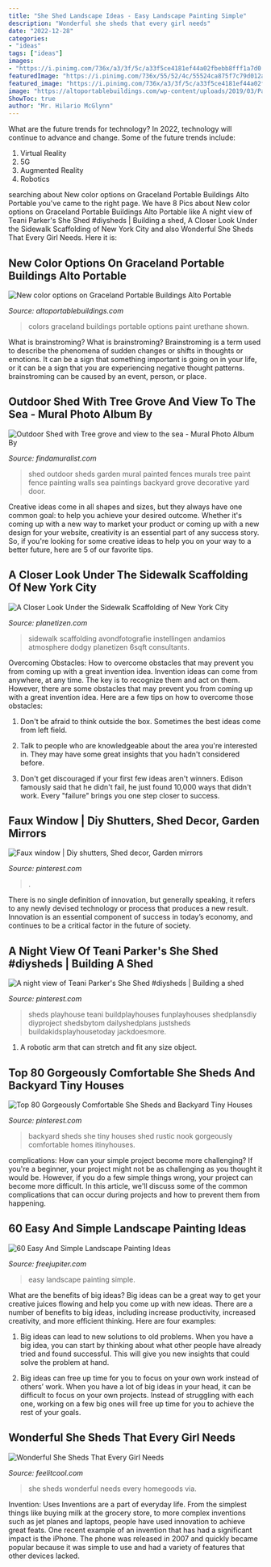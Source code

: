```yaml
---
title: "She Shed Landscape Ideas - Easy Landscape Painting Simple"
description: "Wonderful she sheds that every girl needs"
date: "2022-12-28"
categories:
- "ideas"
tags: ["ideas"]
images:
- "https://i.pinimg.com/736x/a3/3f/5c/a33f5ce4181ef44a02fbebb8fff1a7d0.jpg"
featuredImage: "https://i.pinimg.com/736x/55/52/4c/55524ca875f7c79d012a2754c61f22b0.jpg"
featured_image: "https://i.pinimg.com/736x/a3/3f/5c/a33f5ce4181ef44a02fbebb8fff1a7d0.jpg"
image: "https://altoportablebuildings.com/wp-content/uploads/2019/03/Paint-colors.jpg"
ShowToc: true
author: "Mr. Hilario McGlynn"
---
```



What are the future trends for technology?
In 2022, technology will continue to advance and change. Some of the future trends include: 
1. Virtual Reality 
2. 5G 
3. Augmented Reality 
4. Robotics 

	

		
searching about New color options on Graceland Portable Buildings Alto Portable you've came to the right page. We have 8 Pics about New color options on Graceland Portable Buildings Alto Portable like A night view of Teani Parker&#039;s She Shed #diysheds | Building a shed, A Closer Look Under the Sidewalk Scaffolding of New York City and also Wonderful She Sheds That Every Girl Needs. Here it is:
		
    
## New Color Options On Graceland Portable Buildings Alto Portable

<img loading=lazy src="https://altoportablebuildings.com/wp-content/uploads/2019/03/Paint-colors.jpg" onerror="this.onerror=null;this.src='https://tse2.mm.bing.net/th?id=OIP.mhUlm1fPA34yC6FZf0OA3gHaJl&amp;pid=15.1';" alt="New color options on Graceland Portable Buildings Alto Portable">

_Source: altoportablebuildings.com_

>colors graceland buildings portable options paint urethane shown. 

	

What is brainstroming?
What is brainstroming? Brainstroming is a term used to describe the phenomena of sudden changes or shifts in thoughts or emotions. It can be a sign that something important is going on in your life, or it can be a sign that you are experiencing negative thought patterns. brainstroming can be caused by an event, person, or place.

    
## Outdoor Shed With Tree Grove And View To The Sea - Mural Photo Album By

<img loading=lazy src="https://www.findamuralist.com/photos/main/1125-8-outdoor-shed.jpg" onerror="this.onerror=null;this.src='https://tse1.mm.bing.net/th?id=OIP.ToO1vt2_iLouX9Z3XK9u_AHaJ4&amp;pid=15.1';" alt="Outdoor Shed with Tree grove and view to the sea - Mural Photo Album By">

_Source: findamuralist.com_

>shed outdoor sheds garden mural painted fences murals tree paint fence painting walls sea paintings backyard grove decorative yard door. 

	

Creative ideas come in all shapes and sizes, but they always have one common goal: to help you achieve your desired outcome. Whether it's coming up with a new way to market your product or coming up with a new design for your website, creativity is an essential part of any success story. So, if you're looking for some creative ideas to help you on your way to a better future, here are 5 of our favorite tips.

    
## A Closer Look Under The Sidewalk Scaffolding Of New York City

<img loading=lazy src="https://www.planetizen.com/files/images/scaffoldphoto-1523550558441-d1f0fd3575d1.jpeg" onerror="this.onerror=null;this.src='https://tse4.mm.bing.net/th?id=OIP.kFenbJ6IueX7vDXFDHer8wHaE8&amp;pid=15.1';" alt="A Closer Look Under the Sidewalk Scaffolding of New York City">

_Source: planetizen.com_

>sidewalk scaffolding avondfotografie instellingen andamios atmosphere dodgy planetizen 6sqft consultants. 

	

Overcoming Obstacles: How to overcome obstacles that may prevent you from coming up with a great invention idea.
Invention ideas can come from anywhere, at any time. The key is to recognize them and act on them. However, there are some obstacles that may prevent you from coming up with a great invention idea. Here are a few tips on how to overcome those obstacles:
1) Don't be afraid to think outside the box. Sometimes the best ideas come from left field.

2) Talk to people who are knowledgeable about the area you're interested in. They may have some great insights that you hadn't considered before.

3) Don't get discouraged if your first few ideas aren't winners. Edison famously said that he didn't fail, he just found 10,000 ways that didn't work. Every "failure" brings you one step closer to success.

    
## Faux Window | Diy Shutters, Shed Decor, Garden Mirrors

<img loading=lazy src="https://i.pinimg.com/736x/a3/3f/5c/a33f5ce4181ef44a02fbebb8fff1a7d0.jpg" onerror="this.onerror=null;this.src='https://tse3.mm.bing.net/th?id=OIP.c60M01s5CH9VRNWfW6X6ggHaLG&amp;pid=15.1';" alt="Faux window | Diy shutters, Shed decor, Garden mirrors">

_Source: pinterest.com_

>. 

	

There is no single definition of innovation, but generally speaking, it refers to any newly devised technology or process that produces a new result. Innovation is an essential component of success in today’s economy, and continues to be a critical factor in the future of society.

    
## A Night View Of Teani Parker&#039;s She Shed #diysheds | Building A Shed

<img loading=lazy src="https://i.pinimg.com/736x/7e/4d/f4/7e4df43bd9d6eadda666b26c4665f26d.jpg" onerror="this.onerror=null;this.src='https://tse4.mm.bing.net/th?id=OIP.FAP7b2fjPBua_075YnfI-QHaJ4&amp;pid=15.1';" alt="A night view of Teani Parker&#039;s She Shed #diysheds | Building a shed">

_Source: pinterest.com_

>sheds playhouse teani buildplayhouses funplayhouses shedplansdiy diyproject shedsbytom dailyshedplans justsheds buildakidsplayhousetoday jackdoesmore. 

	

1. A robotic arm that can stretch and fit any size object.

    
## Top 80 Gorgeously Comfortable She Sheds And Backyard Tiny Houses

<img loading=lazy src="https://i.pinimg.com/736x/55/52/4c/55524ca875f7c79d012a2754c61f22b0.jpg" onerror="this.onerror=null;this.src='https://tse3.mm.bing.net/th?id=OIP.FEH1pZOPuPIKhao3FW_qlwHaMw&amp;pid=15.1';" alt="Top 80 Gorgeously Comfortable She Sheds and Backyard Tiny Houses">

_Source: pinterest.com_

>backyard sheds she tiny houses shed rustic nook gorgeously comfortable homes itinyhouses. 

	

complications: How can your simple project become more challenging?
If you're a beginner, your project might not be as challenging as you thought it would be. However, if you do a few simple things wrong, your project can become more difficult. In this article, we'll discuss some of the common complications that can occur during projects and how to prevent them from happening.

    
## 60 Easy And Simple Landscape Painting Ideas

<img loading=lazy src="http://www.freejupiter.com/wp-content/uploads/2017/02/Easy-And-Simple-Landscape-Painting-Ideas-12.jpg" onerror="this.onerror=null;this.src='https://tse1.mm.bing.net/th?id=OIP.qfQV26jYnsCUvQJqAc6XqAHaJB&amp;pid=15.1';" alt="60 Easy And Simple Landscape Painting Ideas">

_Source: freejupiter.com_

>easy landscape painting simple. 

	

What are the benefits of big ideas?
Big ideas can be a great way to get your creative juices flowing and help you come up with new ideas. There are a number of benefits to big ideas, including increase productivity, increased creativity, and more efficient thinking. Here are four examples:
1. Big ideas can lead to new solutions to old problems. When you have a big idea, you can start by thinking about what other people have already tried and found successful. This will give you new insights that could solve the problem at hand.

2. Big ideas can free up time for you to focus on your own work instead of others’ work. When you have a lot of big ideas in your head, it can be difficult to focus on your own projects. Instead of struggling with each one, working on a few big ones will free up time for you to achieve the rest of your goals.

    
## Wonderful She Sheds That Every Girl Needs

<img loading=lazy src="https://feelitcool.com/wp-content/uploads/2016/07/beautiful-she-sheds2.jpg" onerror="this.onerror=null;this.src='https://tse3.mm.bing.net/th?id=OIP._3Jz2bxA0h2hNkU2HeG4hwHaLD&amp;pid=15.1';" alt="Wonderful She Sheds That Every Girl Needs">

_Source: feelitcool.com_

>she sheds wonderful needs every homegoods via. 

	

Invention: Uses
Inventions are a part of everyday life. From the simplest things like buying milk at the grocery store, to more complex inventions such as jet planes and laptops, people have used innovation to achieve great feats. 
One recent example of an invention that has had a significant impact is the iPhone. The phone was released in 2007 and quickly became popular because it was simple to use and had a variety of features that other devices lacked.

